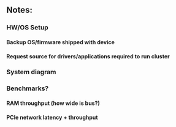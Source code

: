 ## Notes:
### HW/OS Setup
#### Backup OS/firmware shipped with device
#### Request source for drivers/applications required to run cluster
### System diagram
### Benchmarks?
#### RAM throughput (how wide is bus?)
#### PCIe network latency + throughput